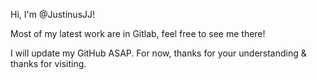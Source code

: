 Hi, I'm @JustinusJJ!

Most of my latest work are in Gitlab, feel free to see me there!

I will update my GitHub ASAP.
For now, thanks for your understanding & thanks for visiting.

<!--
- 👋 Hi, I’m @JustinusJJ
- 👀 I’m interested in ...
- 🌱 I’m currently learning ...
- 💞️ I’m looking to collaborate on ...
- 📫 How to reach me ...
-->
<!---
JustinusJJ/JustinusJJ is a ✨ special ✨ repository because its `README.md` (this file) appears on your GitHub profile.
You can click the Preview link to take a look at your changes.
--->
